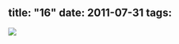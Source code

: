 title: "16"
date: 2011-07-31
tags:
---

![](https://dl.dropbox.com/u/4291520/monograms/2011--16.svg)
